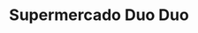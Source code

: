 ---
title: "Supermercado Duo Duo"
url: /ciudad-autonoma-de-buenos-aires/supermercado-duo-duo/
shop: supermercado
---